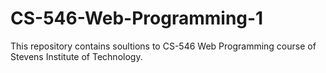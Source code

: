 # CS-546-Web-Programming-1
This repository contains soultions to CS-546 Web Programming course of Stevens Institute of Technology. 
